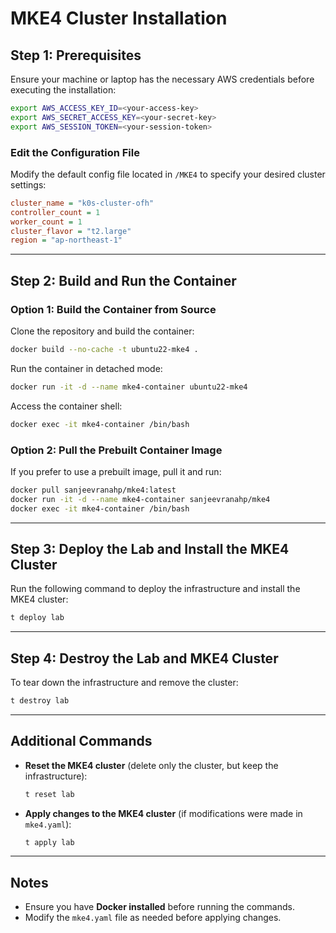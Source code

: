 # MKE4 Cluster Installation  

## Step 1: Prerequisites  
Ensure your machine or laptop has the necessary AWS credentials before executing the installation:  

```sh
export AWS_ACCESS_KEY_ID=<your-access-key>
export AWS_SECRET_ACCESS_KEY=<your-secret-key>
export AWS_SESSION_TOKEN=<your-session-token>
```

### Edit the Configuration File  
Modify the default config file located in `/MKE4` to specify your desired cluster settings:  

```ini
cluster_name = "k0s-cluster-ofh"
controller_count = 1
worker_count = 1
cluster_flavor = "t2.large"
region = "ap-northeast-1"
```

---

## Step 2: Build and Run the Container  

### Option 1: Build the Container from Source  
Clone the repository and build the container:  

```sh
docker build --no-cache -t ubuntu22-mke4 .
```

Run the container in detached mode:  

```sh
docker run -it -d --name mke4-container ubuntu22-mke4
```

Access the container shell:  

```sh
docker exec -it mke4-container /bin/bash
```

### Option 2: Pull the Prebuilt Container Image  
If you prefer to use a prebuilt image, pull it and run:  

```sh
docker pull sanjeevranahp/mke4:latest
docker run -it -d --name mke4-container sanjeevranahp/mke4
docker exec -it mke4-container /bin/bash
```

---

## Step 3: Deploy the Lab and Install the MKE4 Cluster  
Run the following command to deploy the infrastructure and install the MKE4 cluster:  

```sh
t deploy lab
```

---

## Step 4: Destroy the Lab and MKE4 Cluster  
To tear down the infrastructure and remove the cluster:  

```sh
t destroy lab
```

---

## Additional Commands  

- **Reset the MKE4 cluster** (delete only the cluster, but keep the infrastructure):  
  
  ```sh
  t reset lab
  ```  

- **Apply changes to the MKE4 cluster** (if modifications were made in `mke4.yaml`):  
  
  ```sh
  t apply lab
  ```

---

## Notes  
- Ensure you have **Docker installed** before running the commands.  
- Modify the `mke4.yaml` file as needed before applying changes.  
